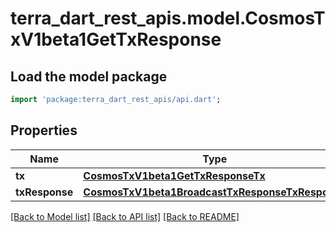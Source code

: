 # terra_dart_rest_apis.model.CosmosTxV1beta1GetTxResponse

## Load the model package
```dart
import 'package:terra_dart_rest_apis/api.dart';
```

## Properties
Name | Type | Description | Notes
------------ | ------------- | ------------- | -------------
**tx** | [**CosmosTxV1beta1GetTxResponseTx**](CosmosTxV1beta1GetTxResponseTx.md) |  | [optional] 
**txResponse** | [**CosmosTxV1beta1BroadcastTxResponseTxResponse**](CosmosTxV1beta1BroadcastTxResponseTxResponse.md) |  | [optional] 

[[Back to Model list]](../README.md#documentation-for-models) [[Back to API list]](../README.md#documentation-for-api-endpoints) [[Back to README]](../README.md)


